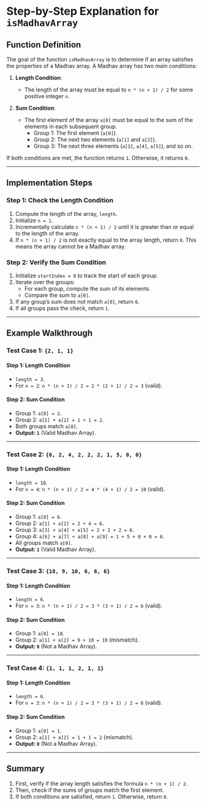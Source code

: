 # Step-by-Step Explanation for `isMadhavArray`

## Function Definition
The goal of the function `isMadhavArray` is to determine if an array satisfies the properties of a Madhav array. A Madhav array has two main conditions:

1. **Length Condition**:
   - The length of the array must be equal to `n * (n + 1) / 2` for some positive integer `n`.

2. **Sum Condition**:
   - The first element of the array `a[0]` must be equal to the sum of the elements in each subsequent group.
     - Group 1: The first element (`a[0]`).
     - Group 2: The next two elements (`a[1]` and `a[2]`).
     - Group 3: The next three elements (`a[3]`, `a[4]`, `a[5]`), and so on.

If both conditions are met, the function returns `1`. Otherwise, it returns `0`.

---

## Implementation Steps

### Step 1: Check the Length Condition
1. Compute the length of the array, `length`.
2. Initialize `n = 1`.
3. Incrementally calculate `n * (n + 1) / 2` until it is greater than or equal to the length of the array.
4. If `n * (n + 1) / 2` is not exactly equal to the array length, return `0`. This means the array cannot be a Madhav array.

### Step 2: Verify the Sum Condition
1. Initialize `startIndex = 0` to track the start of each group.
2. Iterate over the groups:
   - For each group, compute the sum of its elements.
   - Compare the sum to `a[0]`.
3. If any group’s sum does not match `a[0]`, return `0`.
4. If all groups pass the check, return `1`.

---

## Example Walkthrough

### Test Case 1: `{2, 1, 1}`
#### Step 1: Length Condition
- `length = 3`.
- For `n = 2`: `n * (n + 1) / 2 = 2 * (2 + 1) / 2 = 3` (valid).
#### Step 2: Sum Condition
- Group 1: `a[0] = 2`.
- Group 2: `a[1] + a[2] = 1 + 1 = 2`.
- Both groups match `a[0]`.
- **Output: `1`** (Valid Madhav Array).

---

### Test Case 2: `{6, 2, 4, 2, 2, 2, 1, 5, 0, 0}`
#### Step 1: Length Condition
- `length = 10`.
- For `n = 4`: `n * (n + 1) / 2 = 4 * (4 + 1) / 2 = 10` (valid).
#### Step 2: Sum Condition
- Group 1: `a[0] = 6`.
- Group 2: `a[1] + a[2] = 2 + 4 = 6`.
- Group 3: `a[3] + a[4] + a[5] = 2 + 2 + 2 = 6`.
- Group 4: `a[6] + a[7] + a[8] + a[9] = 1 + 5 + 0 + 0 = 6`.
- All groups match `a[0]`.
- **Output: `1`** (Valid Madhav Array).

---

### Test Case 3: `{18, 9, 10, 6, 6, 6}`
#### Step 1: Length Condition
- `length = 6`.
- For `n = 3`: `n * (n + 1) / 2 = 3 * (3 + 1) / 2 = 6` (valid).
#### Step 2: Sum Condition
- Group 1: `a[0] = 18`.
- Group 2: `a[1] + a[2] = 9 + 10 = 19` (mismatch).
- **Output: `0`** (Not a Madhav Array).

---

### Test Case 4: `{1, 1, 1, 2, 1, 1}`
#### Step 1: Length Condition
- `length = 6`.
- For `n = 3`: `n * (n + 1) / 2 = 3 * (3 + 1) / 2 = 6` (valid).
#### Step 2: Sum Condition
- Group 1: `a[0] = 1`.
- Group 2: `a[1] + a[2] = 1 + 1 = 2` (mismatch).
- **Output: `0`** (Not a Madhav Array).

---

## Summary
1. First, verify if the array length satisfies the formula `n * (n + 1) / 2`.
2. Then, check if the sums of groups match the first element.
3. If both conditions are satisfied, return `1`. Otherwise, return `0`.

